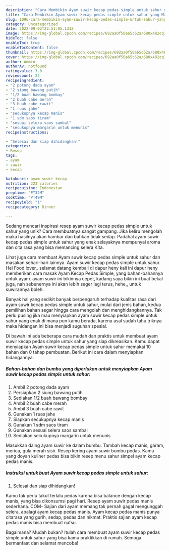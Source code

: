 ```yaml
---
description: "Cara Membikin Ayam suwir kecap pedas simple untuk sahur yang Mantap"
title: "Cara Membikin Ayam suwir kecap pedas simple untuk sahur yang Mantap"
slug: 1096-cara-membikin-ayam-suwir-kecap-pedas-simple-untuk-sahur-yang-mantap
category: Uncategorized
date: 2022-09-02T22:51:05.131Z
image: https://img-global.cpcdn.com/recipes/692aa0f50a65c62a/680x482cq70/ayam-suwir-kecap-pedas-simple-untuk-sahur-foto-resep-utama.jpg
hideToc: false
enableToc: true
enableTocContent: false
thumbnail: https://img-global.cpcdn.com/recipes/692aa0f50a65c62a/680x482cq70/ayam-suwir-kecap-pedas-simple-untuk-sahur-foto-resep-utama.jpg
cover: https://img-global.cpcdn.com/recipes/692aa0f50a65c62a/680x482cq70/ayam-suwir-kecap-pedas-simple-untuk-sahur-foto-resep-utama.jpg
author: Admin
authorAv: notfound
ratingvalue: 3.8
reviewcount: 22
recipeingredient:
- "2 potong dada ayam"
- "2 siung bawang putih"
- "1/2 buah bawang bombay"
- "2 buah cabe merah"
- "3 buah cabe rawit"
- "1 ruas jahe"
- "secukupnya kecap manis"
- "1 sdm saos tiram"
- "sesuai selera saos sambal"
- "secukupnya margarin untuk menunis"
recipeinstructions:

- "Selesai dan siap dihidangkan!"
categories:
- Resep
tags:
- ayam
- suwir
- kecap

katakunci: ayam suwir kecap 
nutrition: 223 calories
recipecuisine: Indonesian
preptime: "PT32M"
cooktime: "PT49M"
recipeyield: "1"
recipecategory: Dinner

---
```





Sedang mencari inspirasi resep ayam suwir kecap pedas simple untuk sahur yang unik? Cara membuatnya sangat gampang. Jika keliru mengolah maka hasilnya akan hambar dan bahkan tidak sedap. Padahal ayam suwir kecap pedas simple untuk sahur yang enak selayaknya mempunyai aroma dan cita rasa yang bisa memancing selera Kita.





Lihat juga cara membuat Ayam suwir kecap pedas simple untuk sahur dan masakan sehari-hari lainnya. Ayam suwir kecap pedas simple untuk sahur. Hei Food lover,. selamat datang kembali di dapur heny kali ini dapur heny memberikan cara masak Ayam Kecap Pedas Simple, yang bahan-bahannya untuk ayam. ayam suwir ini bikinnya cepet, kadang saya bikin ini buat bekal juga, nah sebenernya ini akan lebih seger lagi terus, hehe,, untuk suwirannya boleh.

Banyak hal yang sedikit banyak berpengaruh terhadap kualitas rasa dari ayam suwir kecap pedas simple untuk sahur, mulai dari jenis bahan, kedua pemilihan bahan segar hingga cara mengolah dan menghidangkannya. Tak perlu pusing jika mau menyiapkan ayam suwir kecap pedas simple untuk sahur yang enak di mana pun kamu berada, karena asal sudah tahu triknya maka hidangan ini bisa menjadi suguhan spesial.






Di bawah ini ada beberapa cara mudah dan praktis untuk membuat ayam suwir kecap pedas simple untuk sahur yang siap dikreasikan. Kamu dapat menyiapkan Ayam suwir kecap pedas simple untuk sahur memakai 10 bahan dan 0 tahap pembuatan. Berikut ini cara dalam menyiapkan hidangannya.

<!--inarticleads1-->

##### Bahan-bahan dan bumbu yang diperlukan untuk menyiapkan Ayam suwir kecap pedas simple untuk sahur:

1. Ambil 2 potong dada ayam
1. Persiapkan 2 siung bawang putih
1. Sediakan 1/2 buah bawang bombay
1. Ambil 2 buah cabe merah
1. Ambil 3 buah cabe rawit
1. Gunakan 1 ruas jahe
1. Siapkan secukupnya kecap manis
1. Gunakan 1 sdm saos tiram
1. Gunakan sesuai selera saos sambal
1. Sediakan secukupnya margarin untuk menunis


Masukkan daing ayam suwir ke dalam bumbu. Tambah kecap manis, garam, merica, gula merah sisir. Resep kering ayam suwir bumbu pedas. Kamu yang doyan kuliner pedas bisa bikin resep menu sahur simpel ayam kecap pedas manis. 

<!--inarticleads2-->

##### Instruksi untuk buat Ayam suwir kecap pedas simple untuk sahur:


1. Selesai dan siap dihidangkan!

Kamu tak perlu takut terlalu pedas karena bisa balance dengan kecap manis, yang bisa dikonsumsi pagi hari. Resep ayam suwir pedas manis sederhana. COM- Sajian dari ayam memang tak pernah gagal mengunggah selera, apalagi ayam kecap pedas manis. Ayam kecap pedas manis punya citarasa yang gurih, sedap, pedas dan nikmat. Praktis sajian ayam kecap pedas manis bisa membuat nafsu. 

Bagaimana? Mudah bukan? Itulah cara membuat ayam suwir kecap pedas simple untuk sahur yang bisa kamu praktikkan di rumah. Semoga bermanfaat dan selamat mencoba!
